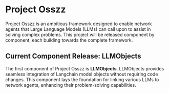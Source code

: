 # Project Osszz

Project Osszz is an ambitious framework designed to enable network agents that Large Language Models (LLMs) can call upon to assist in solving complex problems. This project will be released component by component, each building towards the complete framework.

## Current Component Release: LLMObjects

The first component of Project Osszz is **LLMObjects**. LLMObjects provides seamless integration of Langchain model objects without requiring code changes. This component lays the foundation for linking various LLMs to network agents, enhancing their problem-solving capabilities.
